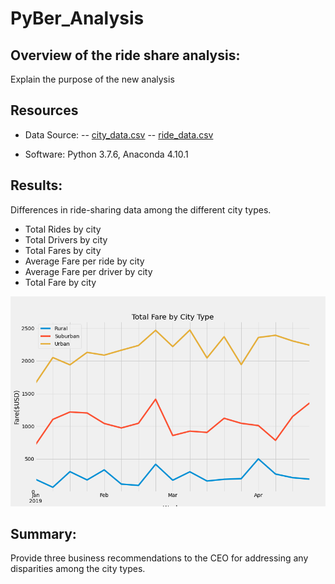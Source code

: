 # PyBer_Analysis

## Overview of the ride share analysis: 
Explain the purpose of the new analysis

## Resources
- Data Source: 
-- [city_data.csv](https://github.com/nseddon/PyBer_Analysis/blob/main/Resources/city_data.csv)
-- [ride_data.csv](https://github.com/nseddon/PyBer_Analysis/blob/main/Resources/ride_data.csv)

- Software: Python 3.7.6, Anaconda 4.10.1

## Results: 
Differences in ride-sharing data among the different city types.
- Total Rides by city
- Total Drivers by city
- Total Fares by city
- Average Fare per ride by city
- Average Fare per driver by city
- Total Fare by city

![PyBer_fare_summary.PNG](https://github.com/nseddon/PyBer_Analysis/blob/main/analysis/PyBer_fare_summary.png)

## Summary: 
Provide three business recommendations to the CEO for addressing any disparities among the city types.
